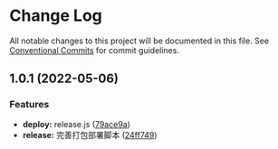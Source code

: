 # Change Log

All notable changes to this project will be documented in this file.
See [Conventional Commits](https://conventionalcommits.org) for commit guidelines.

## 1.0.1 (2022-05-06)


### Features

* **deploy:** release.js ([79ace9a](https://gitee.com/radiorz/lerna-demo/commits/79ace9a621313f8ce41f1d2fbd2a1cebeac601c7))
* **release:** 完善打包部署脚本 ([24ff749](https://gitee.com/radiorz/lerna-demo/commits/24ff749f882c138ec3b66cec91a3447258619dcd))
